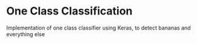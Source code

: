 # One Class Classification
 Implementation of one class classifier using Keras, to detect bananas and everything else
